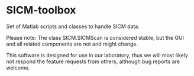 # SICM-toolbox
Set of Matlab scripts and classes to handle SICM data.

Please note: The class SICM.SICMScan is considered stable, but the GUI and all related components are not and might change. 

This software is designed for use in our laboratory, thus we will most likely not respond the feature requests from others, although bug reports are welcome.
